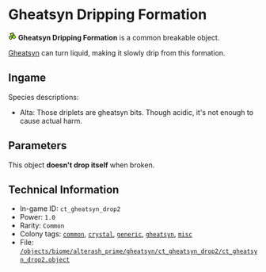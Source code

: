 # Gheatsyn Dripping Formation

<img src="https://raw.githubusercontent.com/Ceterai/Enternia/main/objects/biome/alterash_prime/gheatsyn/ct_gheatsyn_drop2/icon.png" alt="Gheatsyn Dripping Formation icon" loading="lazy" height="16px" width="auto" /> **Gheatsyn Dripping Formation** is a common breakable object.

[Gheatsyn](https://ceterai.github.io/MyEnternia/Wiki/Tags/Gheatsyn) can turn liquid, making it slowly drip from this formation.

## Ingame

Species descriptions:

- Alta: Those driplets are gheatsyn bits. Though acidic, it's not enough to cause actual harm.

## Parameters

This object **doesn't drop itself** when broken.

## Technical Information

- In-game ID: `ct_gheatsyn_drop2`
- Power: `1.0`
- Rarity: `Common`
- Colony tags: [`common`](https://ceterai.github.io/MyEnternia/Wiki/Tags/Common), [`crystal`](https://ceterai.github.io/MyEnternia/Wiki/Tags/Crystal), [`generic`](https://ceterai.github.io/MyEnternia/Wiki/Tags/Generic), [`gheatsyn`](https://ceterai.github.io/MyEnternia/Wiki/Tags/Gheatsyn), [`misc`](https://ceterai.github.io/MyEnternia/Wiki/Tags/Misc)
- File: [`/objects/biome/alterash_prime/gheatsyn/ct_gheatsyn_drop2/ct_gheatsyn_drop2.object`](https://github.com/Ceterai/Enternia/blob/main/objects/biome/alterash_prime/gheatsyn/ct_gheatsyn_drop2/ct_gheatsyn_drop2.object)
